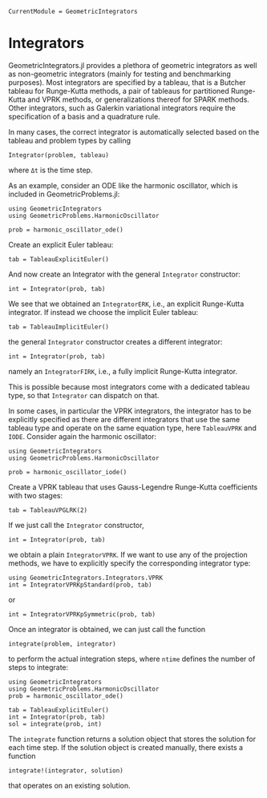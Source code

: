 ```@meta
CurrentModule = GeometricIntegrators
```

# Integrators

GeometricIntegrators.jl provides a plethora of geometric integrators as well as non-geometric integrators (mainly for testing and benchmarking purposes).
Most integrators are specified by a tableau, that is a Butcher tableau for Runge-Kutta methods, a pair of tableaus for partitioned Runge-Kutta and VPRK methods, or generalizations thereof for SPARK methods.
Other integrators, such as Galerkin variational integrators require the specification of a basis and a quadrature rule.

In many cases, the correct integrator is automatically selected based on the tableau and problem types by calling
```
Integrator(problem, tableau)
```
where `Δt` is the time step.

As an example, consider an ODE like the harmonic oscillator, which is included in GeometricProblems.jl:
```@example 1
using GeometricIntegrators
using GeometricProblems.HarmonicOscillator
```
```@example 1
prob = harmonic_oscillator_ode()
```
Create an explicit Euler tableau:
```@example 1
tab = TableauExplicitEuler()
```
And now create an Integrator with the general `Integrator` constructor:
```@example 1
int = Integrator(prob, tab)
```
We see that we obtained an `IntegratorERK`, i.e., an explicit Runge-Kutta integrator.
If instead we choose the implicit Euler tableau:
```@example 1
tab = TableauImplicitEuler()
```
the general `Integrator` constructor creates a different integrator:
```@example 1
int = Integrator(prob, tab)
```
namely an `IntegratorFIRK`, i.e., a fully implicit Runge-Kutta integrator.

This is possible because most integrators come with a dedicated tableau type, so that `Integrator` can dispatch on that.


In some cases, in particular the VPRK integrators, the integrator has to be explicitly specified as there are different integrators that use the same tableau type and operate on the same equation type, here `TableauVPRK` and `IODE`.
Consider again the harmonic oscillator:
```@setup 2
using GeometricIntegrators
using GeometricProblems.HarmonicOscillator
```
```example 2
prob = harmonic_oscillator_iode()
```
Create a VPRK tableau that uses Gauss-Legendre Runge-Kutta coefficients with two stages:
```example 2
tab = TableauVPGLRK(2)
```
If we just call the `Integrator` constructor,
```example 2
int = Integrator(prob, tab)
```
we obtain a plain `IntegratorVPRK`.
If we want to use any of the projection methods, we have to explicitly specify the corresponding integrator type:
```example 2
using GeometricIntegrators.Integrators.VPRK
int = IntegratorVPRKpStandard(prob, tab)
```
or
```example 2
int = IntegratorVPRKpSymmetric(prob, tab)
```


Once an integrator is obtained, we can just call the function
```
integrate(problem, integrator)
```
to perform the actual integration steps, where `ntime` defines the number of steps to integrate:
```@setup 3
using GeometricIntegrators
using GeometricProblems.HarmonicOscillator
prob = harmonic_oscillator_ode()
```
```@example 3
tab = TableauExplicitEuler()
int = Integrator(prob, tab)
sol = integrate(prob, int)
```
The `integrate` function returns a solution object that stores the solution for each time step.
If the solution object is created manually, there exists a function
```
integrate!(integrator, solution)
```
that operates on an existing solution.
